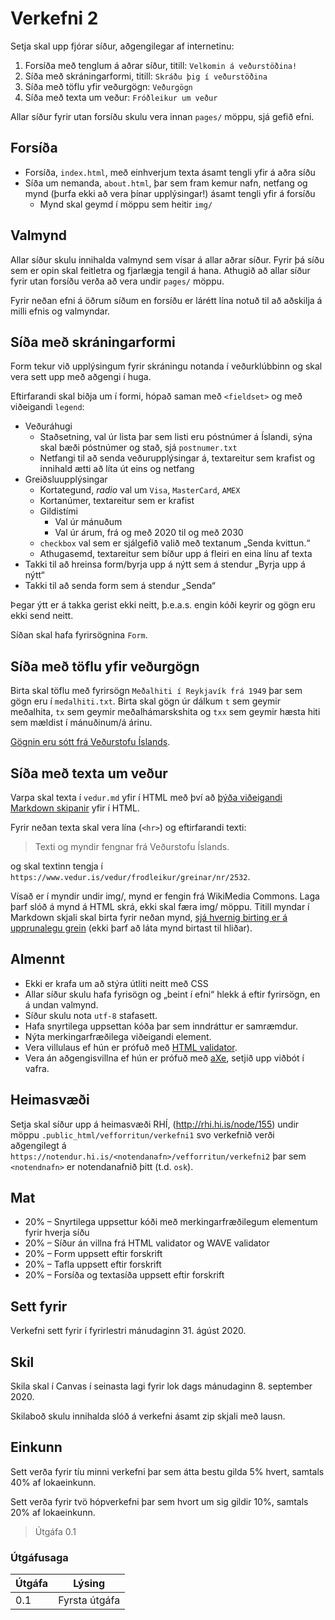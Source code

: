 # Verkefni 2

Setja skal upp fjórar síður, aðgengilegar af internetinu:

1. Forsíða með tenglum á aðrar síður, titill: `Velkomin á veðurstöðina!`
2. Síða með skráningarformi, titill: `Skráðu þig í veðurstöðina`
3. Síða með töflu yfir veðurgögn: `Veðurgögn`
4. Síða með texta um veður: `Fróðleikur um veður`

Allar síður fyrir utan forsíðu skulu vera innan `pages/` möppu, sjá gefið efni.

## Forsíða

* Forsíða, `index.html`, með einhverjum texta ásamt tengli yfir á aðra síðu
* Síða um nemanda, `about.html`, þar sem fram kemur nafn, netfang og mynd (þurfa ekki að vera þínar upplýsingar!) ásamt tengli yfir á forsíðu
  - Mynd skal geymd í möppu sem heitir `img/`

## Valmynd

Allar síður skulu innihalda valmynd sem vísar á allar aðrar síður. Fyrir þá síðu sem er opin skal feitletra og fjarlægja tengil á hana. Athugið að allar síður fyrir utan forsíðu verða að vera undir `pages/` möppu.

Fyrir neðan efni á öðrum síðum en forsíðu er lárétt lína notuð til að aðskilja á milli efnis og valmyndar.

## Síða með skráningarformi

Form tekur við upplýsingum fyrir skráningu notanda í veðurklúbbinn og skal vera sett upp með aðgengi í huga.

Eftirfarandi skal biðja um í formi, hópað saman með `<fieldset>` og með viðeigandi `legend`:

* Veðuráhugi
  - Staðsetning, val úr lista þar sem listi eru póstnúmer á Íslandi, sýna skal bæði póstnúmer og stað, sjá `postnumer.txt`
  - Netfangi til að senda veðurupplýsingar á, textareitur sem krafist og innihald ætti að líta út eins og netfang
* Greiðsluupplýsingar
  - Kortategund, _radio_ val um `Visa`, `MasterCard`, `AMEX`
  - Kortanúmer, textareitur sem er krafist
  - Gildistími
    + Val úr mánuðum
    + Val úr árum, frá og með 2020 til og með 2030
  - `checkbox` val sem er sjálgefið valið með textanum „Senda kvittun.“
  - Athugasemd, textareitur sem bíður upp á fleiri en eina línu af texta
* Takki til að hreinsa form/byrja upp á nýtt sem á stendur „Byrja upp á nýtt“
* Takki til að senda form sem á stendur „Senda“

Þegar ýtt er á takka gerist ekki neitt, þ.e.a.s. engin kóði keyrir og gögn eru ekki send neitt.

Síðan skal hafa fyrirsögnina `Form`.

## Síða með töflu yfir veðurgögn

Birta skal töflu með fyrirsögn `Meðalhiti í Reykjavík frá 1949` þar sem gögn eru í `medalhiti.txt`. Birta skal gögn úr dálkum `t` sem geymir meðalhita, `tx` sem geymir meðalhámarskshita og `txx` sem geymir hæsta hiti sem mældist í mánuðinum/á árinu.

[Gögnin eru sótt frá Veðurstofu Íslands](https://www.vedur.is/vedur/vedurfar/medaltalstoflur/).

## Síða með texta um veður

Varpa skal texta í `vedur.md` yfir í HTML með því að [þýða viðeigandi Markdown skipanir](https://daringfireball.net/projects/markdown/syntax) yfir í HTML.

Fyrir neðan texta skal vera lína (`<hr>`) og eftirfarandi texti:

> Texti og myndir fengnar frá Veðurstofu Íslands.

og skal textinn tengja í `https://www.vedur.is/vedur/frodleikur/greinar/nr/2532`.

Vísað er í myndir undir img/, mynd er fengin frá WikiMedia Commons. Laga þarf slóð á mynd á HTML skrá, ekki skal færa img/ möppu. Titill myndar í Markdown skjali skal birta fyrir neðan mynd, [sjá hvernig birting er á upprunalegu grein](https://www.vedur.is/vedur/frodleikur/greinar/nr/2532) (ekki þarf að láta mynd birtast til hliðar).

## Almennt

* Ekki er krafa um að stýra útliti neitt með CSS
* Allar síður skulu hafa fyrisögn og „beint í efni“ hlekk á eftir fyrirsögn, en á undan valmynd.
* Síður skulu nota `utf-8` stafasett.
* Hafa snyrtilega uppsettan kóða þar sem inndráttur er samræmdur.
* Nýta merkingarfræðilega viðeigandi element.
* Vera villulaus ef hún er prófuð með [HTML validator](https://validator.w3.org/).
* Vera án aðgengisvillna ef hún er prófuð með [aXe](https://www.deque.com/axe/), setjið upp viðbót í vafra.

## Heimasvæði

Setja skal síður upp á heimasvæði RHÍ, (http://rhi.hi.is/node/155) undir möppu `.public_html/vefforritun/verkefni1` svo verkefnið verði aðgengilegt á `https://notendur.hi.is/<notendanafn>/vefforritun/verkefni2` þar sem `<notendnafn>` er notendanafnið þitt (t.d. `osk`).

## Mat

* 20% – Snyrtilega uppsettur kóði með merkingarfræðilegum elementum fyrir hverja síðu
* 20% – Síður án villna frá HTML validator og WAVE validator
* 20% – Form uppsett eftir forskrift
* 20% – Tafla uppsett eftir forskrift
* 20% – Forsíða og textasíða uppsett eftir forskrift

## Sett fyrir

Verkefni sett fyrir í fyrirlestri mánudaginn 31. ágúst 2020.

## Skil

Skila skal í Canvas í seinasta lagi fyrir lok dags mánudaginn 8. september 2020.

Skilaboð skulu innihalda slóð á verkefni ásamt zip skjali með lausn.

## Einkunn

Sett verða fyrir tíu minni verkefni þar sem átta bestu gilda 5% hvert, samtals 40% af lokaeinkunn.

Sett verða fyrir tvö hópverkefni þar sem hvort um sig gildir 10%, samtals 20% af lokaeinkunn.

> Útgáfa 0.1

### Útgáfusaga

| Útgáfa | Lýsing                              |
|--------|-------------------------------------|
| 0.1    | Fyrsta útgáfa                       |
